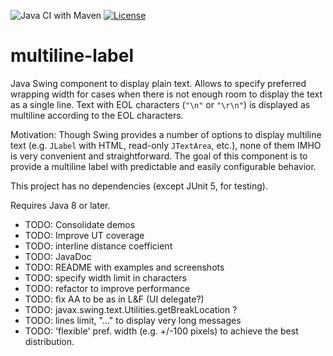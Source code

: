 ![Java CI with Maven](https://github.com/parubok/multiline-label/workflows/Java%20CI%20with%20Maven/badge.svg?branch=master)
[![License](https://img.shields.io/badge/License-Apache%202.0-blue.svg)](https://github.com/parubok/multiline-label/blob/master/LICENSE)

# multiline-label

Java Swing component to display plain text. Allows to specify preferred wrapping width for cases when there is not enough room to display the text as a single line. Text with EOL characters (`"\n"` or `"\r\n"`) is displayed as multiline according to the EOL characters.

Motivation: Though Swing provides a number of options to display multiline text (e.g. `JLabel` with HTML, read-only `JTextArea`, etc.), none of them IMHO is very convenient and straightforward.
The goal of this component is to provide a multiline label with predictable and easily configurable behavior.

This project has no dependencies (except JUnit 5, for testing).

Requires Java 8 or later.

 * TODO: Consolidate demos
 * TODO: Improve UT coverage
 * TODO: interline distance coefficient
 * TODO: JavaDoc
 * TODO: README with examples and screenshots
 * TODO: specify width limit in characters
 * TODO: refactor to improve performance
 * TODO: fix AA to be as in L&F (UI delegate?)
 * TODO: javax.swing.text.Utilities.getBreakLocation ?
 * TODO: lines limit, "..." to display very long messages
 * TODO: 'flexible' pref. width (e.g. +/-100 pixels) to achieve the best distribution.
